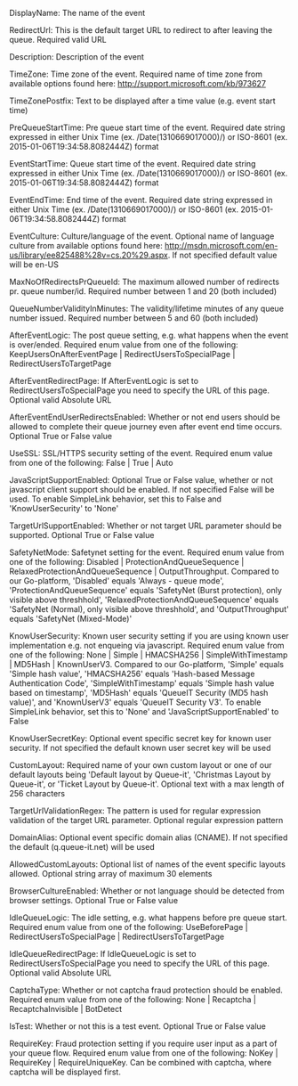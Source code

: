 DisplayName: 
The name of the event

RedirectUrl: 
This is the default target URL to redirect to after leaving the queue. Required valid URL

Description: 
Description of the event

TimeZone: 
Time zone of the event. Required name of time zone from available options found here: http://support.microsoft.com/kb/973627

TimeZonePostfix: 
Text to be displayed after a time value (e.g. event start time)

PreQueueStartTime: 
Pre queue start time of the event. Required date string expressed in either Unix Time (ex. \/Date(1310669017000)\/) or ISO-8601 (ex. 2015-01-06T19:34:58.8082444Z) format

EventStartTime: 
Queue start time of the event. Required date string expressed in either Unix Time (ex. \/Date(1310669017000)\/) or ISO-8601 (ex. 2015-01-06T19:34:58.8082444Z) format

EventEndTime: 
End time of the event. Required date string expressed in either Unix Time (ex. \/Date(1310669017000)\/) or ISO-8601 (ex. 2015-01-06T19:34:58.8082444Z) format

EventCulture: 
Culture/language of the event. Optional name of language culture from available options found here: http://msdn.microsoft.com/en-us/library/ee825488%28v=cs.20%29.aspx. If not specified default value will be en-US

MaxNoOfRedirectsPrQueueId: 
The maximum allowed number of redirects pr. queue number/id. Required number between 1 and 20 (both included)

QueueNumberValidityInMinutes: 
The validity/lifetime minutes of any queue number issued. Required number between 5 and 60 (both included)

AfterEventLogic: 
The post queue setting, e.g. what happens when the event is over/ended. Required enum value from one of the following: KeepUsersOnAfterEventPage | RedirectUsersToSpecialPage | RedirectUsersToTargetPage

AfterEventRedirectPage: 
If AfterEventLogic is set to RedirectUsersToSpecialPage you need to specify the URL of this page. Optional valid Absolute URL

AfterEventEndUserRedirectsEnabled: 
Whether or not end users should be allowed to complete their queue journey even after event end time occurs. Optional True or False value

UseSSL: 
SSL/HTTPS security setting of the event. Required enum value from one of the following: False | True | Auto

JavaScriptSupportEnabled: 
Optional True or False value, whether or not javascript client support should be enabled. If not specified False will be used. To enable SimpleLink behavior, set this to False and 'KnowUserSecurity' to 'None'

TargetUrlSupportEnabled: 
Whether or not target URL parameter should be supported. Optional True or False value

SafetyNetMode: 
Safetynet setting for the event. Required enum value from one of the following: Disabled | ProtectionAndQueueSequence | RelaxedProtectionAndQueueSequence | OutputThroughput. Compared to our Go-platform, 'Disabled' equals 'Always - queue mode', 'ProtectionAndQueueSequence' equals 'SafetyNet (Burst protection), only visible above threshhold', 'RelaxedProtectionAndQueueSequence' equals 'SafetyNet (Normal), only visible above threshhold', and 'OutputThroughput' equals 'SafetyNet (Mixed-Mode)'

KnowUserSecurity: 
Known user security setting if you are using known user implementation e.g. not enqueing via javascript. Required enum value from one of the following: None | Simple | HMACSHA256 | SimpleWithTimestamp | MD5Hash | KnownUserV3. Compared to our Go-platform, 'Simple' equals 'Simple hash value', 'HMACSHA256' equals 'Hash-based Message Authentication Code', 'SimpleWithTimestamp' equals 'Simple hash value based on timestamp', 'MD5Hash' equals 'QueueIT Security (MD5 hash value)', and 'KnownUserV3' equals 'QueueIT Security V3'. To enable SimpleLink behavior, set this to 'None' and 'JavaScriptSupportEnabled' to False

KnowUserSecretKey: 
Optional event specific secret key for known user security. If not specified the default known user secret key will be used

CustomLayout: 
Required name of your own custom layout or one of our default layouts being 'Default layout by Queue-it', 'Christmas Layout by Queue-it', or 'Ticket Layout by Queue-it'. Optional text with a max length of 256 characters

TargetUrlValidationRegex: 
The pattern is used for regular expression validation of the target URL parameter. Optional regular expression pattern

DomainAlias: 
Optional event specific domain alias (CNAME). If not specified the default (q.queue-it.net) will be used

AllowedCustomLayouts: 
Optional list of names of the event specific layouts allowed. Optional string array of maximum 30 elements

BrowserCultureEnabled: 
Whether or not language should be detected from browser settings. Optional True or False value

IdleQueueLogic: 
The idle setting, e.g. what happens before pre queue start. Required enum value from one of the following: UseBeforePage | RedirectUsersToSpecialPage | RedirectUsersToTargetPage

IdleQueueRedirectPage: 
If IdleQueueLogic is set to RedirectUsersToSpecialPage you need to specify the URL of this page. Optional valid Absolute URL

CaptchaType: 
Whether or not captcha fraud protection should be enabled. Required enum value from one of the following: None | Recaptcha | RecaptchaInvisible | BotDetect

IsTest: 
Whether or not this is a test event. Optional True or False value

RequireKey: 
Fraud protection setting if you require user input as a part of your queue flow. Required enum value from one of the following: NoKey | RequireKey | RequireUniqueKey. Can be combined with captcha, where captcha will be displayed first.
